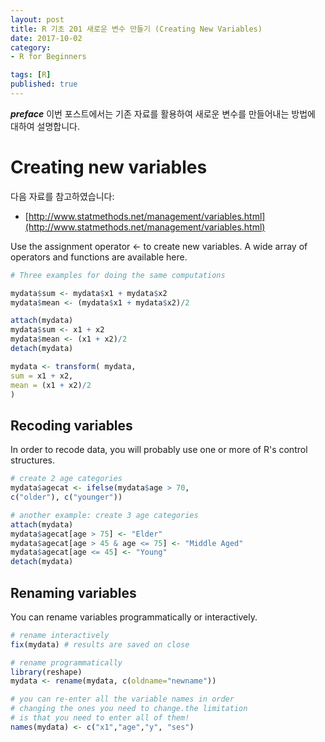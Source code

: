 ```yaml
---
layout: post  
title: R 기초 201 새로운 변수 만들기 (Creating New Variables)  
date: 2017-10-02  
category:
- R for Beginners  

tags: [R]  
published: true  
---
```


***preface*** 이번 포스트에서는 기존 자료를 활용하여 새로운 변수를 만들어내는 방법에 대하여 설명합니다.

# Creating new variables

다음 자료를 참고하였습니다:  
- [http://www.statmethods.net/management/variables.html](http://www.statmethods.net/management/variables.html)

Use the assignment operator <- to create new variables. A wide array of operators and functions are available here.

```r
# Three examples for doing the same computations

mydata$sum <- mydata$x1 + mydata$x2
mydata$mean <- (mydata$x1 + mydata$x2)/2

attach(mydata)
mydata$sum <- x1 + x2
mydata$mean <- (x1 + x2)/2
detach(mydata)

mydata <- transform( mydata,
sum = x1 + x2,
mean = (x1 + x2)/2
)
```

## Recoding variables

In order to recode data, you will probably use one or more of R's control structures.

```r
# create 2 age categories
mydata$agecat <- ifelse(mydata$age > 70,
c("older"), c("younger"))

# another example: create 3 age categories
attach(mydata)
mydata$agecat[age > 75] <- "Elder"
mydata$agecat[age > 45 & age <= 75] <- "Middle Aged"
mydata$agecat[age <= 45] <- "Young"
detach(mydata)
```

## Renaming variables

You can rename variables programmatically or interactively.

```r
# rename interactively
fix(mydata) # results are saved on close

# rename programmatically
library(reshape)
mydata <- rename(mydata, c(oldname="newname"))

# you can re-enter all the variable names in order
# changing the ones you need to change.the limitation
# is that you need to enter all of them!
names(mydata) <- c("x1","age","y", "ses")
```
